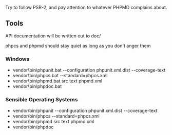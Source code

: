 Try to follow PSR-2, and pay attention to whatever PHPMD complains about.

## Tools

API documentation will be written out to doc/

phpcs and phpmd should stay quiet as long as you don't anger them

### Windows
- vendor\bin\phpunit.bat --configuration phpunit.xml.dist --coverage-text
- vendor\bin\phpcs.bat --standard=phpcs.xml
- vendor\bin\phpmd.bat src text phpmd.xml
- vendor\bin\phpdoc.bat

### Sensible Operating Systems
- vendor/bin/phpunit --configuration phpunit.xml.dist --coverage-text
- vendor/bin/phpcs --standard=phpcs.xml
- vendor/bin/phpmd src text phpmd.xml
- vendor/bin/phpdoc